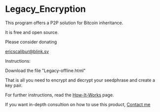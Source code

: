 # Legacy_Encryption

This program offers a P2P solution for Bitcoin inheritance.

It is free and open source.

Please consider donating

ericscalibur@blink.sv


Instructions:

Download the file "Legacy-offline.html"

That is all you need to encrypt and decrypt your seedphrase and create a key pair.

For further instructions, read the <a href="https://ericscalibur.github.io/Legacy_Encryption/how-it-works.html">How-It-Works</a> page.

If you want in-depth consultion on how to use this product, <a href="https://ericscalibur.github.io/Legacy_Encryption/contact.html">Contact me</a>
